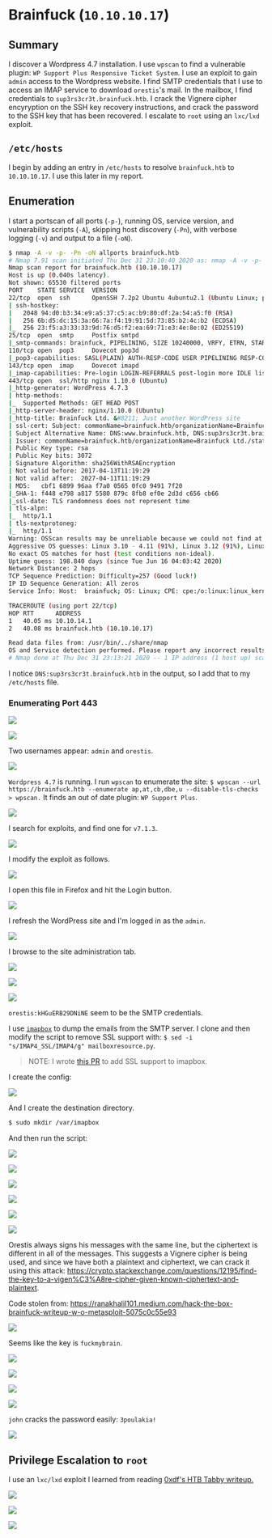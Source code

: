 # Brainfuck (`10.10.10.17`)

## Summary

I discover a Wordpress 4.7 installation. I use `wpscan` to find a vulnerable plugin: `WP Support Plus Responsive Ticket System`. I use an exploit to gain `admin` access to the Wordpress website. I find SMTP credentials that I use to access an IMAP service to download `orestis`'s mail. In the mailbox, I find credentials to `sup3rs3cr3t.brainfuck.htb`. I crack the Vignere cipher encyryption on the SSH key recovery instructions, and crack the password to the SSH key that has been recovered. I escalate to `root` using an `lxc/lxd` exploit.

## `/etc/hosts`

I begin by adding an entry in `/etc/hosts` to resolve `brainfuck.htb` to `10.10.10.17`. I use this later in my report.

## Enumeration

I start a portscan of all ports (`-p-`), running OS, service version, and vulnerability scripts (`-A`), skipping host discovery (`-Pn`), with verbose logging (`-v`) and output to a file (`-oN`).

```bash
$ nmap -A -v -p- -Pn -oN allports brainfuck.htb
# Nmap 7.91 scan initiated Thu Dec 31 23:10:40 2020 as: nmap -A -v -p- -Pn -oN allports brainfuck.htb
Nmap scan report for brainfuck.htb (10.10.10.17)
Host is up (0.040s latency).
Not shown: 65530 filtered ports
PORT    STATE SERVICE  VERSION
22/tcp  open  ssh      OpenSSH 7.2p2 Ubuntu 4ubuntu2.1 (Ubuntu Linux; protocol 2.0)
| ssh-hostkey: 
|   2048 94:d0:b3:34:e9:a5:37:c5:ac:b9:80:df:2a:54:a5:f0 (RSA)
|   256 6b:d5:dc:15:3a:66:7a:f4:19:91:5d:73:85:b2:4c:b2 (ECDSA)
|_  256 23:f5:a3:33:33:9d:76:d5:f2:ea:69:71:e3:4e:8e:02 (ED25519)
25/tcp  open  smtp     Postfix smtpd
|_smtp-commands: brainfuck, PIPELINING, SIZE 10240000, VRFY, ETRN, STARTTLS, ENHANCEDSTATUSCODES, 8BITMIME, DSN, 
110/tcp open  pop3     Dovecot pop3d
|_pop3-capabilities: SASL(PLAIN) AUTH-RESP-CODE USER PIPELINING RESP-CODES UIDL CAPA TOP
143/tcp open  imap     Dovecot imapd
|_imap-capabilities: Pre-login LOGIN-REFERRALS post-login more IDLE listed SASL-IR ID capabilities AUTH=PLAINA0001 LITERAL+ OK IMAP4rev1 have ENABLE
443/tcp open  ssl/http nginx 1.10.0 (Ubuntu)
|_http-generator: WordPress 4.7.3
| http-methods: 
|_  Supported Methods: GET HEAD POST
|_http-server-header: nginx/1.10.0 (Ubuntu)
|_http-title: Brainfuck Ltd. &#8211; Just another WordPress site
| ssl-cert: Subject: commonName=brainfuck.htb/organizationName=Brainfuck Ltd./stateOrProvinceName=Attica/countryName=GR
| Subject Alternative Name: DNS:www.brainfuck.htb, DNS:sup3rs3cr3t.brainfuck.htb
| Issuer: commonName=brainfuck.htb/organizationName=Brainfuck Ltd./stateOrProvinceName=Attica/countryName=GR
| Public Key type: rsa
| Public Key bits: 3072
| Signature Algorithm: sha256WithRSAEncryption
| Not valid before: 2017-04-13T11:19:29
| Not valid after:  2027-04-11T11:19:29
| MD5:   cbf1 6899 96aa f7a0 0565 0fc0 9491 7f20
|_SHA-1: f448 e798 a817 5580 879c 8fb8 ef0e 2d3d c656 cb66
|_ssl-date: TLS randomness does not represent time
| tls-alpn: 
|_  http/1.1
| tls-nextprotoneg: 
|_  http/1.1
Warning: OSScan results may be unreliable because we could not find at least 1 open and 1 closed port
Aggressive OS guesses: Linux 3.10 - 4.11 (91%), Linux 3.12 (91%), Linux 3.13 (91%), Linux 3.13 or 4.2 (91%), Linux 3.16 (91%), Linux 3.16 - 4.6 (91%), Linux 3.18 (91%), Linux 3.2 - 4.9 (91%), Linux 3.8 - 3.11 (91%), Linux 4.2 (91%)
No exact OS matches for host (test conditions non-ideal).
Uptime guess: 198.840 days (since Tue Jun 16 04:03:42 2020)
Network Distance: 2 hops
TCP Sequence Prediction: Difficulty=257 (Good luck!)
IP ID Sequence Generation: All zeros
Service Info: Host:  brainfuck; OS: Linux; CPE: cpe:/o:linux:linux_kernel

TRACEROUTE (using port 22/tcp)
HOP RTT      ADDRESS
1   40.05 ms 10.10.14.1
2   40.08 ms brainfuck.htb (10.10.10.17)

Read data files from: /usr/bin/../share/nmap
OS and Service detection performed. Please report any incorrect results at https://nmap.org/submit/ .
# Nmap done at Thu Dec 31 23:13:21 2020 -- 1 IP address (1 host up) scanned in 161.26 seconds
```

I notice `DNS:sup3rs3cr3t.brainfuck.htb` in the output, so I add that to my `/etc/hosts` file.

### Enumerating Port 443

![](img/2021-01-01-05-33-36.png)

![](img/2020-12-31-23-26-17.png)

Two usernames appear: `admin` and `orestis`.

![](img/2020-12-31-23-47-03.png)

`Wordpress 4.7` is running. I run `wpscan` to enumerate the site: `$ wpscan --url https://brainfuck.htb --enumerate ap,at,cb,dbe,u --disable-tls-checks > wpscan.` It finds an out of date plugin: `WP Support Plus`.

![](img/2021-01-06-04-02-58.png)

I search for exploits, and find one for `v7.1.3`.

![](img/2021-01-01-06-15-09.png)

I modify the exploit as follows.

![](img/2021-01-02-00-02-11.png)

I open this file in Firefox and hit the Login button.

![](img/2021-01-02-00-02-26.png)

I refresh the WordPress site and I'm logged in as the `admin`.

![](img/2021-01-06-03-55-54.png)

I browse to the site administration tab.

![](img/2021-01-02-00-03-04.png)

![](img/2021-01-05-03-48-56.png)

![](img/2021-01-05-03-59-25.png)

`orestis:kHGuERB29DNiNE` seem to be the SMTP credentials. 

I use [`imapbox`](https://github.com/polo2ro/imapbox/pulls) to dump the emails from the SMTP server. I clone and then modify the script to remove SSL support with: `$ sed -i "s/IMAP4_SSL/IMAP4/g" mailboxresource.py`.

> NOTE: I wrote [this PR](https://github.com/polo2ro/imapbox/pull/35/files) to add SSL support to imapbox.
 
I create the config:

![](img/2021-01-05-23-26-39.png)

And I create the destination directory.

```bash
$ sudo mkdir /var/imapbox
```

And then run the script:

![](img/2021-01-05-22-45-45.png)

![](img/2021-01-05-22-46-27.png)

![](img/2021-01-05-22-46-35.png)

![](img/2021-01-05-23-53-27.png)

![](img/2021-01-05-23-53-40.png)

![](img/2021-01-05-23-55-02.png)

Orestis always signs his messages with the same line, but the ciphertext is different in all of the messages. This suggests a Vignere cipher is being used, and since we have both a plaintext and ciphertext, we can crack it using this attack: https://crypto.stackexchange.com/questions/12195/find-the-key-to-a-vigen%C3%A8re-cipher-given-known-ciphertext-and-plaintext.

Code stolen from: https://ranakhalil101.medium.com/hack-the-box-brainfuck-writeup-w-o-metasploit-5075c0c55e93

![](img/2021-01-06-03-29-57.png)

Seems like the key is `fuckmybrain`.

![](img/2021-01-06-03-32-37.png)

![](img/2021-01-06-03-33-02.png)

![](img/2021-01-06-03-33-29.png)

![](img/2021-01-06-03-34-35.png)

`john` cracks the password easily: `3poulakia!`

![](img/2021-01-06-03-35-22.png)

## Privilege Escalation to `root`

I use an `lxc/lxd` exploit I learned from reading [0xdf's HTB Tabby writeup.](https://0xdf.gitlab.io/2020/11/07/htb-tabby.html#better-lxc-root)

![](img/2021-01-06-03-43-57.png)

![](img/2021-01-06-03-44-39.png)

![](img/2021-01-06-03-45-37.png)

